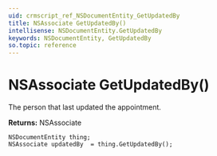 ```yaml
---
uid: crmscript_ref_NSDocumentEntity_GetUpdatedBy
title: NSAssociate GetUpdatedBy()
intellisense: NSDocumentEntity.GetUpdatedBy
keywords: NSDocumentEntity, GetUpdatedBy
so.topic: reference
---
```


# NSAssociate GetUpdatedBy()

The person that last updated the appointment.

**Returns:** NSAssociate

```crmscript
NSDocumentEntity thing;
NSAssociate updatedBy  = thing.GetUpdatedBy();
```

